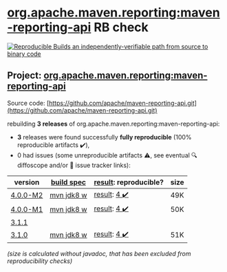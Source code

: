 [org.apache.maven.reporting:maven-reporting-api](https://search.maven.org/artifact/org.apache.maven.reporting/maven-reporting-api/) RB check
=======

[![Reproducible Builds](https://reproducible-builds.org/images/logos/rb.svg) an independently-verifiable path from source to binary code](https://reproducible-builds.org/)

## Project: [org.apache.maven.reporting:maven-reporting-api](https://search.maven.org/artifact/org.apache.maven.reporting/maven-reporting-api/)

Source code: [https://github.com/apache/maven-reporting-api.git](https://github.com/apache/maven-reporting-api.git)

rebuilding **3 releases** of org.apache.maven.reporting:maven-reporting-api:
- **3** releases were found successfully **fully reproducible** (100% reproducible artifacts :heavy_check_mark:),
- 0 had issues (some unreproducible artifacts :warning:, see eventual :mag: diffoscope and/or :memo: issue tracker links):

| version | [build spec](/BUILDSPEC.md) | [result](https://reproducible-builds.org/docs/jvm/): reproducible? | size |
| -- | --------- | ------ | -- |
| [4.0.0-M2](https://search.maven.org/artifact/org.apache.maven.reporting/maven-reporting-api/4.0.0-M2/pom) | [mvn jdk8 w](maven-reporting-api-4.0.0-M2.buildspec) | [result](maven-reporting-api-4.0.0-M2.buildinfo): [4 :heavy_check_mark: ](maven-reporting-api-4.0.0-M2.buildcompare) | 49K |
| [4.0.0-M1](https://search.maven.org/artifact/org.apache.maven.reporting/maven-reporting-api/4.0.0-M1/pom) | [mvn jdk8 w](maven-reporting-api-4.0.0-M1.buildspec) | [result](maven-reporting-api-4.0.0-M1.buildinfo): [4 :heavy_check_mark: ](maven-reporting-api-4.0.0-M1.buildcompare) | 50K |
| [3.1.1](https://search.maven.org/artifact/org.apache.maven.reporting/maven-reporting-api/3.1.1/pom) | | | |
| [3.1.0](https://search.maven.org/artifact/org.apache.maven.reporting/maven-reporting-api/3.1.0/pom) | [mvn jdk8 w](maven-reporting-api-3.1.0.buildspec) | [result](maven-reporting-api-3.1.0.buildinfo): [4 :heavy_check_mark: ](maven-reporting-api-3.1.0.buildcompare) | 51K |

<i>(size is calculated without javadoc, that has been excluded from reproducibility checks)</i>

